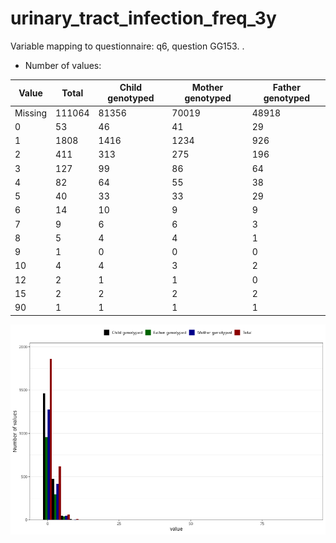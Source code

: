 # urinary_tract_infection_freq_3y
Variable mapping to questionnaire: q6, question GG153.
.
- Number of values:

| Value | Total | Child genotyped | Mother genotyped | Father genotyped |
| ----- | ----- | --------------- | ---------------- | ---------------- |
| Missing | 111064 | 81356 | 70019 | 48918 |
| 0 | 53 | 46 | 41 |29 |
| 1 | 1808 | 1416 | 1234 |926 |
| 2 | 411 | 313 | 275 |196 |
| 3 | 127 | 99 | 86 |64 |
| 4 | 82 | 64 | 55 |38 |
| 5 | 40 | 33 | 33 |29 |
| 6 | 14 | 10 | 9 |9 |
| 7 | 9 | 6 | 6 |3 |
| 8 | 5 | 4 | 4 |1 |
| 9 | 1 | 0 | 0 |0 |
| 10 | 4 | 4 | 3 |2 |
| 12 | 2 | 1 | 1 |0 |
| 15 | 2 | 2 | 2 |2 |
| 90 | 1 | 1 | 1 |1 |



![](urinary_tract_infection_freq_3y_n.png)



